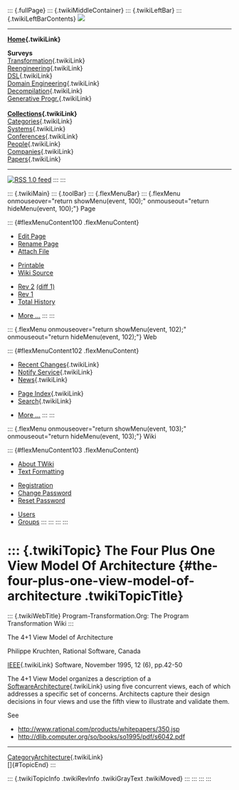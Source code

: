 ::: {.fullPage}
::: {.twikiMiddleContainer}
::: {.twikiLeftBar}
::: {.twikiLeftBarContents}
![](../pub/transformation.gif)

------------------------------------------------------------------------

**[Home](WebHome){.twikiLink}**

**Surveys**\
[Transformation](ProgramTransformation){.twikiLink}\
[Reengineering](ReengineeringWiki){.twikiLink}\
[DSL](DomainSpecificLanguages){.twikiLink}\
[Domain Engineering](DomainEngineering){.twikiLink}\
[Decompilation](DeCompilation){.twikiLink}\
[Generative Progr.](GenerativeProgrammingWiki){.twikiLink}\
\
**[Collections](CategoryCollection){.twikiLink}**\
[Categories](CategoryCategory){.twikiLink}\
[Systems](TransformationSystems){.twikiLink}\
[Conferences](TransformationConferences){.twikiLink}\
[People](TransformationPeople){.twikiLink}\
[Companies](TransformationCompanies){.twikiLink}\
[Papers](CategoryPaper){.twikiLink}

------------------------------------------------------------------------

[![](../pub/rss.gif "RSS 1.0 feed")](WebRss@skin=rss)
:::
:::

::: {.twikiMain}
::: {.toolBar}
::: {.flexMenuBar}
::: {.flexMenu onmouseover="return showMenu(event, 100);" onmouseout="return hideMenu(event, 100);"}
Page

::: {#flexMenuContent100 .flexMenuContent}
-   [Edit
    Page](http://www.program-transformation.org/edit/Transform/TheFourPlusOneViewModelOfArchitecture?t=1536826578)
-   [Rename
    Page](http://www.program-transformation.org/rename/Transform/TheFourPlusOneViewModelOfArchitecture)
-   [Attach
    File](http://www.program-transformation.org/attach/Transform/TheFourPlusOneViewModelOfArchitecture)

<!-- -->

-   [Printable](http://www.program-transformation.org/view/Transform/TheFourPlusOneViewModelOfArchitecture?skin=print.pattern)
-   [Wiki
    Source](http://www.program-transformation.org/view/Transform/TheFourPlusOneViewModelOfArchitecture?skin=text&raw=on&contenttype=text/plain)

<!-- -->

-   [Rev
    2](http://www.program-transformation.org/view/Transform/TheFourPlusOneViewModelOfArchitecture?rev=1.2)
    [(diff 1)](http://www.program-transformation.org/rdiff/Transform/TheFourPlusOneViewModelOfArchitecture?rev1=1.2&rev2=1.1)
-   [Rev
    1](http://www.program-transformation.org/view/Transform/TheFourPlusOneViewModelOfArchitecture?rev=1.1)
-   [Total
    History](http://www.program-transformation.org/rdiff/Transform/TheFourPlusOneViewModelOfArchitecture)

<!-- -->

-   [More
    \...](http://www.program-transformation.org/oops/Transform/TheFourPlusOneViewModelOfArchitecture?template=oopsmore&param1=1.2&param2=1.2)
:::
:::

::: {.flexMenu onmouseover="return showMenu(event, 102);" onmouseout="return hideMenu(event, 102);"}
Web

::: {#flexMenuContent102 .flexMenuContent}
-   [Recent Changes](WebChanges){.twikiLink}
-   [Notify Service](WebNotify){.twikiLink}
-   [News](WebNews){.twikiLink}

<!-- -->

-   [Page Index](WebIndex){.twikiLink}
-   [Search](WebSearch){.twikiLink}

<!-- -->

-   [More
    \...](http://www.program-transformation.org/oops/Transform/TheFourPlusOneViewModelOfArchitecture?template=oopsmore&param1=1.2&param2=1.2)
:::
:::

::: {.flexMenu onmouseover="return showMenu(event, 103);" onmouseout="return hideMenu(event, 103);"}
Wiki

::: {#flexMenuContent103 .flexMenuContent}
-   [About
    TWiki](http://www.program-transformation.org/view/TWiki/WebHome)
-   [Text
    Formatting](http://www.program-transformation.org/view/TWiki/TextFormattingRules)

<!-- -->

-   [Registration](http://www.program-transformation.org/view/TWiki/TWikiRegistration)
-   [Change
    Password](http://www.program-transformation.org/view/TWiki/ChangePassword)
-   [Reset
    Password](http://www.program-transformation.org/view/TWiki/ResetPassword)

<!-- -->

-   [Users](http://www.program-transformation.org/view/Main/TWikiUsers)
-   [Groups](http://www.program-transformation.org/view/Main/TWikiGroups)
:::
:::
:::
:::

::: {.twikiTopic}
The Four Plus One View Model Of Architecture {#the-four-plus-one-view-model-of-architecture .twikiTopicTitle}
============================================

::: {.twikiWebTitle}
Program-Transformation.Org: The Program Transformation Wiki
:::

The 4+1 View Model of Architecture

Philippe Kruchten, Rational Software, Canada

[IEEE](IEEE){.twikiLink} Software, November 1995, 12 (6), pp.42-50

The 4+1 View Model organizes a description of a
[SoftwareArchitecture](SoftwareArchitecture){.twikiLink} using five
concurrent views, each of which addresses a specific set of concerns.
Architects capture their design decisions in four views and use the
fifth view to illustrate and validate them.

See

-   <http://www.rational.com/products/whitepapers/350.jsp>
-   <http://dlib.computer.org/so/books/so1995/pdf/s6042.pdf>

------------------------------------------------------------------------

[CategoryArchitecture](CategoryArchitecture){.twikiLink}\
[]{#TopicEnd}
:::

::: {.twikiTopicInfo .twikiRevInfo .twikiGrayText .twikiMoved}
:::
:::
:::
:::
